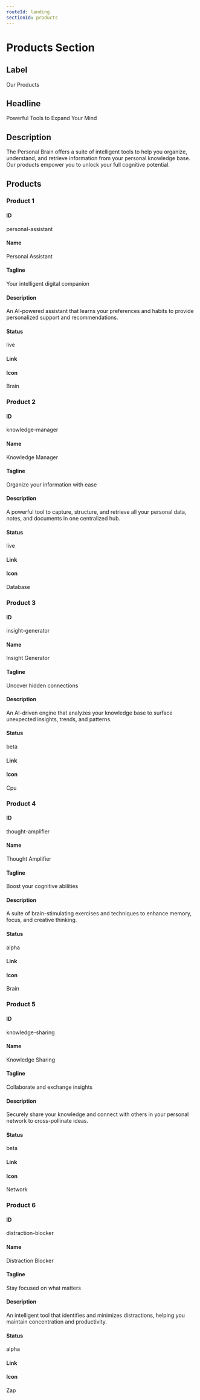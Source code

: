 ```yaml
---
routeId: landing
sectionId: products
---
```

# Products Section

## Label
Our Products

## Headline
Powerful Tools to Expand Your Mind

## Description
The Personal Brain offers a suite of intelligent tools to help you organize, understand, and retrieve information from your personal knowledge base. Our products empower you to unlock your full cognitive potential.

## Products

### Product 1

#### ID
personal-assistant

#### Name
Personal Assistant

#### Tagline
Your intelligent digital companion

#### Description
An AI-powered assistant that learns your preferences and habits to provide personalized support and recommendations.

#### Status
live

#### Link


#### Icon
Brain

### Product 2

#### ID
knowledge-manager

#### Name
Knowledge Manager

#### Tagline
Organize your information with ease

#### Description
A powerful tool to capture, structure, and retrieve all your personal data, notes, and documents in one centralized hub.

#### Status
live

#### Link


#### Icon
Database

### Product 3

#### ID
insight-generator

#### Name
Insight Generator

#### Tagline
Uncover hidden connections

#### Description
An AI-driven engine that analyzes your knowledge base to surface unexpected insights, trends, and patterns.

#### Status
beta

#### Link


#### Icon
Cpu

### Product 4

#### ID
thought-amplifier

#### Name
Thought Amplifier

#### Tagline
Boost your cognitive abilities

#### Description
A suite of brain-stimulating exercises and techniques to enhance memory, focus, and creative thinking.

#### Status
alpha

#### Link


#### Icon
Brain

### Product 5

#### ID
knowledge-sharing

#### Name
Knowledge Sharing

#### Tagline
Collaborate and exchange insights

#### Description
Securely share your knowledge and connect with others in your personal network to cross-pollinate ideas.

#### Status
beta

#### Link


#### Icon
Network

### Product 6

#### ID
distraction-blocker

#### Name
Distraction Blocker

#### Tagline
Stay focused on what matters

#### Description
An intelligent tool that identifies and minimizes distractions, helping you maintain concentration and productivity.

#### Status
alpha

#### Link


#### Icon
Zap
